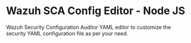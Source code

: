# Wazuh SCA Config Editor - Node JS

Wazuh Security Configuration Auditor YAML editor to customize the security YAML configuration file as per your need.